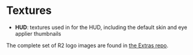 # Textures

* **HUD**: textures used in for the HUD, including the default skin and eye
  applier thumbnails

The complete set of R2 logo images are found in [the Extras repo](https://github.com/RuthAndRoth/Extras/tree/master/Textures/Logo).

